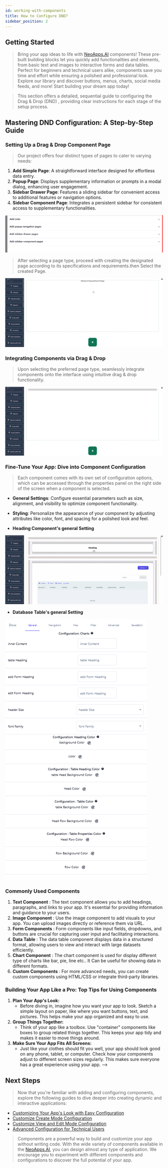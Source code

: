 ```yaml
---
id: working-with-components
title: How to Configure DND?
sidebar_position: 2
---
```


## Getting Started

> Bring your app ideas to life with [NeoApps.AI](https://neoapps.ai/) components! These pre-built building blocks let you quickly add functionalities and elements, from basic text and images to interactive forms and data tables. Perfect for beginners and technical users alike, components save you time and effort while ensuring a polished and professional look. Explore our library and discover buttons, menus, charts, social media feeds, and more! Start building your dream app today!

> This section offers a detailed, sequential guide to configuring the Drag & Drop (DND) , providing clear instructions for each stage of the setup process.

## Mastering DND Configuration: A Step-by-Step Guide

### Setting Up a Drag & Drop Component Page

> Our project offers four distinct types of pages to cater to varying needs:

1. **Add Simple Page**: A straightforward interface designed for effortless data entry.
2. **Popup Page**: Displays supplementary information or prompts in a modal dialog, enhancing user engagement.
3. **Sidebar Drawer Page**: Features a sliding sidebar for convenient access to additional features or navigation options.
4. **Sidebar Component Page**: Integrates a persistent sidebar for consistent access to supplementary functionalities.

![Choosing a page](../../static/img/page-types.png)

> After selecting a page type, proceed with creating the designated page according to its specifications and requirements.then Select the created Page.

![Adding page](../../static/img/adding_page.gif)

### Integrating Components via Drag & Drop

> Upon selecting the preferred page type, seamlessly integrate components onto the interface using intuitive drag & drop functionality.

![Drag & Drop components](../../static/img/drag_and_drop.gif)

### Fine-Tune Your App: Dive into Component Configuration

> Each component comes with its own set of configuration options, which can be accessed through the properties panel on the right side of the screen when a component is selected.

- **General Settings**: Configure essential parameters such as size, alignment, and visibility to optimize component functionality.

- **Styling**: Personalize the appearance of your component by adjusting attributes like color, font, and spacing for a polished look and feel.

- **Heading Component's general Setting**

![Configure Heading's General Settings](../../static/img/geneal_settings.gif)

- **Database Table's general Setting**

![Cpnfigure Database table's General Settings](../../static/img/geneal_settings_database_table.png)

### Commonly Used Components

1. **Text Component** : The text component allows you to add headings, paragraphs, and links to your app. It's essential for providing information and guidance to your users.
2. **Image Component** : Use the image component to add visuals to your app. You can upload images directly or reference them via URL.
3. **Form Components** : Form components like input fields, dropdowns, and buttons are crucial for capturing user input and facilitating interactions.
4. **Data Table** : The data table component displays data in a structured format, allowing users to view and interact with large datasets efficiently.
5. **Chart Component** : The chart component is used for display different type of charts like bar, pie, line etc.. It Can be useful for showing data in different formats.
6. **Custom Components** : For more advanced needs, you can create custom components using HTML/CSS or integrate third-party libraries.

### Building Your App Like a Pro: Top Tips for Using Components

1. **Plan Your App's Look:**
   - Before diving in, imagine how you want your app to look. Sketch a simple layout on paper, like where you want buttons, text, and pictures. This helps make your app organized and easy to use.
2. **Group Things Together:**
   - Think of your app like a toolbox. Use "container" components like boxes to group related things together. This keeps your app tidy and makes it easier to move things around.
3. **Make Sure Your App Fits All Screens:**
   - Just like your clothes should fit you well, your app should look good on any phone, tablet, or computer. Check how your components adjust to different screen sizes regularly. This makes sure everyone has a great experience using your app. -->

## Next Steps

> Now that you're familiar with adding and configuring components, explore the following guides to dive deeper into creating dynamic and interactive applications:

- [Customizing Your App's Look with Easy Configuration](./ui-customization)
- [Customize Create Mode Configuration](../dnd-usage/Datatable-components-usage/create-mode-configuration.md)
- [Customize View and Edit Mode Configuration](../dnd-usage/Datatable-components-usage/view-and-edit-modes.md)
- [Advanced Configuration for Technical Users](./advanced-configuration)

> Components are a powerful way to build and customize your app without writing code. With the wide variety of components available in the [NeoApps.AI](https://neoapps.ai/), you can design almost any type of application. We encourage you to experiment with different components and configurations to discover the full potential of your app.
